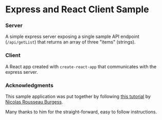 # Express and React Client Sample

### Server
A simple express server exposing a single sample API endpoint (`/api/getList`) that returns an array of three "items" (strings).

### Client
A React app created with `create-react-app` that communicates with the express server.

### Acknowledgments

This sample application was put together by following [this tutorial](https://dev.to/nburgess/creating-a-react-app-with-react-router-and-an-express-backend-33l3) by [Nicolas Rousseau Burgess](https://dev.to/nburgess).

Many thanks to him for the straight-forward, easy to follow instructions.